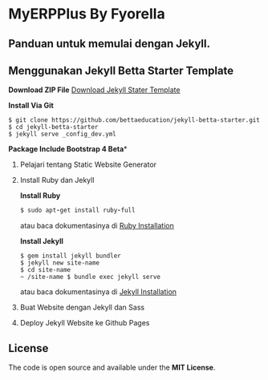 # MyERPPlus By Fyorella

## Panduan untuk memulai dengan Jekyll.

## Menggunakan Jekyll Betta Starter Template
	
**Download ZIP File**
[Download Jekyll Stater Template](https://github.com/bettaeducation/jekyll-betta-starter/releases/latest)

**Install Via Git**

	$ git clone https://github.com/bettaeducation/jekyll-betta-starter.git
	$ cd jekyll-betta-starter
	$ jekyll serve _config_dev.yml

**Package Include Bootstrap 4 Beta***

1. Pelajari tentang Static Website Generator
2. Install Ruby dan Jekyll
	
	**Install Ruby**
	```ruby
	$ sudo apt-get install ruby-full
	```
	atau baca dokumentasinya di [Ruby Installation](https://www.ruby-lang.org/id/documentation/installation/)

	**Install Jekyll**
	```
	$ gem install jekyll bundler
	$ jekyll new site-name
	$ cd site-name
	~ /site-name $ bundle exec jekyll serve
	```
	atau baca dokumentasinya di [Jekyll Installation](https://jekyllrb.com/docs/installation/)

3. Buat Website dengan Jekyll dan Sass
4. Deploy Jekyll Website ke Github Pages

## License
The code is open source and available under the **MIT License**.
